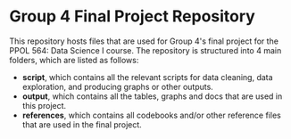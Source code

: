 # Group 4 Final Project Repository

This repository hosts files that are used for Group 4's final project for the PPOL 564: Data Science I course. The repository is structured into 4 main folders,
which are listed as follows:

* **script**, which contains all the relevant scripts for data cleaning, data exploration, and producing graphs or other outputs.
* **output**, which contains all the tables, graphs and docs that are used in this project.
* **references**, which contains all codebooks and/or other reference files that are used in the final project.  
